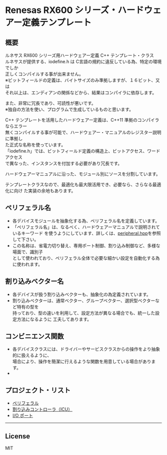 Renesas RX600 シリーズ・ハードウェアー定義テンプレート
=========

## 概要
ルネサス RX600 シリーズ用ハードウェアー定義 C++ テンプレート・クラス   
ルネサスが提供する、iodefine.h は C言語の規約に違反している為、特定の環境でしか   
正しくコンパイルする事が出来ません。   
※ビットフィールドの定義は、バイトサイズのみ準拠しますが、１６ビット、又は   
それ以上は、エンディアンの関係などから、結果はコンパイラに依存します。   
   
また、非常に冗長であり、可読性が悪いです。   
※独自の方法を使い、プログラムで生成しているものと思います。   
   
C++ テンプレートを活用したハードウェアー定義は、C++11 準拠のコンパイラならエラー   
無くコンパイルする事が可能で、ハードウェアー・マニュアルのレジスター説明に準拠し   
た正式な名称を使っています。   
「iodefine.h」では、ビットフィールド定義の構造上、ビットアクセス、ワードアクセス   
で異なった、インスタンスを付加する必要があり冗長です。
   
ハードウェアーマニュアルに沿った、モジュール別にソースを分割しています。   
   
テンプレートクラスなので、最適化も最大限活用でき、必要なら、さらなる最適化に向け
た実装の余地もあります。   
   
## ペリフェラル名
 - 各デバイスモジュールを抽象化する為、ペリフェラル名を定義しています。
 - 「ペリフェラル名」は、なるべく、ハードウェアーマニュアルで説明されているキーワード
を使うようにしています、詳しくは、[peripheral.hpp](peripheral.hpp?ts=4)を参照して下さい。
 - この名称は、省電力切り替え、専用ポート制御、割り込み制御など、多様な場面で、識別子    
として使われており、ペリフェラル全体で必要な細かい設定を自動化する為に使われます。
   
## 割り込みベクター名
 - 各デバイスが扱う割り込みベクターも、抽象化の為定義されています。
 - 割り込みベクターは、通常ベクター、グループベクター、選択型ベクターなど特有の型を   
持っており、型の違いを利用して、設定方法が異なる場合でも、統一した設定方法になるように
工夫してあります。   

## コンビニエンス関数
 - 各デバイスクラスには、ドライバーやサービスクラスからの操作をより抽象的に扱えるように、   
場合により、操作を簡潔に行えるような関数を用意している場合があります。
 - 

## プロジェクト・リスト
 - [ペリフェラル](peripheral.hpp?ts=4)
 - [割り込みコントローラ（ICU）](icu.hpp?ts=4)
 - [I/O ポート](port.hpp?ts=4)

-----
   
License
----

MIT

